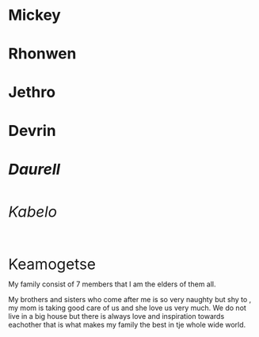 <!DOCTYPE html>
<html >
    <head>
        <h1 style="font-size:30px;">Mickey</h1>
        <h2 style="font-size:30px;">Rhonwen</h2>
        <h3 style="font-size:30px;">Jethro</h3>
        <h4 style="font-size:30px;">Devrin</h4>
        <h5 style="font-size:30px;">Daurell</h5>
        <h6 style="font-size:30px;">Kabelo</h6>
        <h7 style="font-size:30px;">Keamogetse</h7>
    </head>
    <body>
<p>My family consist of 7 members that I am the elders of them all.</p>
<p>My brothers and sisters who come after me is so very naughty but shy to , my mom is taking good care of us and she love us very much. We do not live in a big house but there is always love and inspiration towards eachother that is what makes my family the best in tje whole wide world. </p>
    </body>
</HTML>
